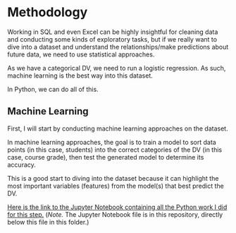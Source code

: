 # Methodology

Working in SQL and even Excel can be highly insightful for cleaning data and conducting some kinds of exploratory tasks, but if we really want to dive into a dataset and understand the relationships/make predictions about future data, we need to use statistical approaches.

As we have a categorical DV, we need to run a logistic regression. As such, machine learning is the best way into this dataset.

In Python, we can do all of this.

## Machine Learning

First, I will start by conducting machine learning approaches on the dataset.

In machine learning approaches, the goal is to train a model to sort data points (in this case, students) into the correct categories of the DV (in this case, course grade), then test the generated model to determine its accuracy.

This is a good start to diving into the dataset because it can highlight the most important variables (features) from the model(s) that best predict the DV.

[Here is the link to the Jupyter Notebook containing all the Python work I did for this step.](https://github.com/jsszhh/Google_Certificate_Capstone/blob/main/Part%202.%20Data_Analyses/2.%20Python/PYTHON_ML_ANALYSES.ipynb") (_Note._ The Jupyter Notebook file is in this repository, directly below this file in this folder.)
